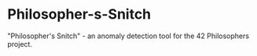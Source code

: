 # Philosopher-s-Snitch
"Philosopher's Snitch" - an anomaly detection tool for the 42 Philosophers project.

